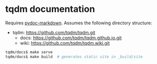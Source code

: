 # tqdm documentation

Requires [pydoc-markdown](https://github.com/NiklasRosenstein/pydoc-markdown).
Assumes the following directory structure:

- tqdm: https://github.com/tqdm/tqdm.git
    - docs: https://github.com/tqdm/tqdm.github.io.git
    - wiki: https://github.com/tqdm/tqdm.wiki.git

```bash
tqdm/docs$ make serve
tqdm/docs$ make build  # generates static site in _build/site
```
